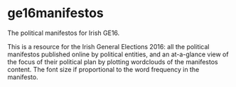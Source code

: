 # ge16manifestos
The political manifestos for Irish GE16.

This is a resource for the Irish General Elections 2016: all the political manifestos published online by political entities,
and an at-a-glance view of the focus of their political plan by plotting wordclouds of the manifestos content. 
The font size if proportional to the word frequency in the manifesto.

